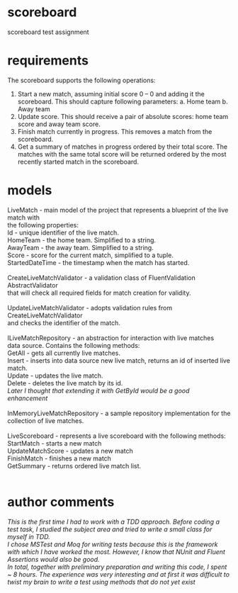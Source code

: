 # scoreboard
scoreboard test assignment

# requirements
The scoreboard supports the following operations: 
1. Start a new match, assuming initial score 0 – 0 and adding it the scoreboard. 
This should capture following parameters:
a. Home team
b. Away team
2. Update score. This should receive a pair of absolute scores: home team score and away 
team score. 
3. Finish match currently in progress. This removes a match from the scoreboard.
4. Get a summary of matches in progress ordered by their total score. The matches with the 
same total score will be returned ordered by the most recently started match in the 
scoreboard. 

# models
LiveMatch - main model of the project that represents a blueprint of the live match with <br>
the following properties: <br>
Id - unique identifier of the live match.<br>
HomeTeam - the home team. Simplified to a string.<br>
AwayTeam - the away team. Simplified to a string.<br>
Score - score for the current match, simplified to a tuple.<br>
StartedDateTime - the timestamp when the match has started.<br>
<br>
CreateLiveMatchValidator - a validation class of FluentValidation AbstractValidator<br>
that will check all required fields for match creation for validity.<br>
<br>
UpdateLiveMatchValidator - adopts validation rules from CreateLiveMatchValidator <br>
and checks the identifier of the match.<br>
<br>
ILiveMatchRepository - an abstraction for interaction with live matches<br>
data source. Contains the following methods:<br>
GetAll - gets all currently live matches.<br>
Insert - inserts into data source new live match, returns an id of inserted live match.<br>
Update - updates the live match.<br>
Delete - deletes the live match by its id.<br>
<i>Later I thought that extending it with GetById would be a good enhancement</i><br>
<br>
InMemoryLiveMatchRepository - a sample repository implementation for the collection of live matches.<br>
<br>
LiveScoreboard - represents a live scoreboard with the following methods: <br>
StartMatch - starts a new match <br>
UpdateMatchScore - updates a new match <br>
FinishMatch - finishes a new match <br>
GetSummary - returns ordered live match list. <br>
<br>
# author comments
<i>
This is the first time I had to work with a TDD approach. 
Before coding a test task, I studied the subject area and tried to 
write a small class for myself in TDD.</i>
<br>
<i>
I chose MSTest and Moq for writing tests because this is the framework with which I have worked the most. 
However, I know that NUnit and Fluent Assertions would also be good.
</i>
<br>
<i>
In total, together with preliminary preparation and writing this code, I spent ~ 8 hours.
The experience was very interesting and at first it was difficult 
to twist my brain to write a test using methods that do not yet exist</i>